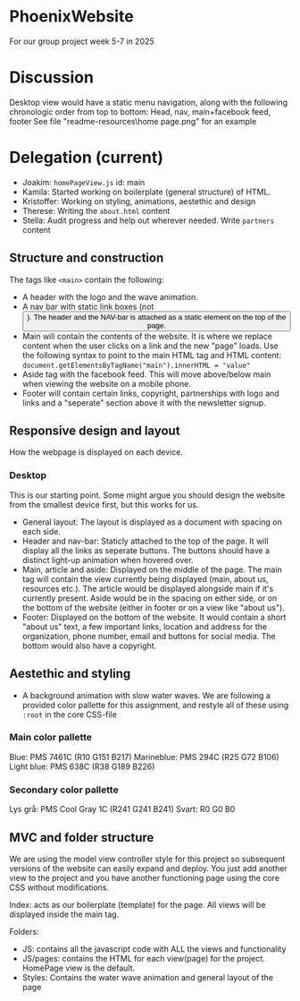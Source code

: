 # PhoenixWebsite
For our group project week 5-7 in 2025

# Discussion
Desktop view would have a static menu navigation, along with the following chronologic order from top to bottom: Head, nav, main+facebook feed, footer
See file "readme-resources\home page.png" for an example

# Delegation (current)
- Joakim: ``homePageView.js`` id: main
- Kamila: Started working on boilerplate (general structure) of HTML.
- Kristoffer: Working on styling, animations, aestethic and design
- Therese: Writing the ``about.html`` content
- Stella: Audit progress and help out wherever needed. Write ``partners`` content

## Structure and construction
The tags like ``<main>`` contain the following:

- A header with the logo and the wave animation. 
- A nav bar with static link boxes (not <button>).
The header and the NAV-bar is attached as a static element on the top of the page.
- Main will contain the contents of the website. It is where we replace content when the user clicks on a link and the new "page" loads. Use the following syntax to point to the main HTML tag and HTML content: ```document.getElementsByTagName("main").innerHTML = "value"```
- Aside tag with the facebook feed. This will move above/below main when viewing the website on a mobile phone.
- Footer will contain certain links, copyright, partnerships with logo and links and a "seperate" section above it with the newsletter signup.

## Responsive design and layout
How the webpage is displayed on each device.

### Desktop
This is our starting point. Some might argue you should design the website from the smallest device first, but this works for us. 
- General layout: 
The layout is displayed as a document with spacing on each side. 
- Header and nav-bar: 
Staticly attached to the top of the page. It will display all the links as seperate buttons. The buttons should have a distinct light-up animation when hovered over.
- Main, article and aside:
Displayed on the middle of the page. The main tag will contain the view currently being displayed (main, about us, resources etc.). The article would be displayed alongside main if it's currently present.
Aside would be in the spacing on either side, or on the bottom of the website (either in footer or on a view like "about us").
- Footer: 
Displayed on the bottom of the website. It would contain a short "about us" text, a few important links, location and address for the organization, phone number, email and buttons for social media.
The bottom would also have a copyright. 

## Aestethic and styling
- A background animation with slow water waves. 
We are following a provided color pallette for this assignment, and restyle all of these using ``:root`` in the core CSS-file

### Main color pallette
Blue: PMS 7461C (R10 G151 B217)
Marineblue: PMS 294C (R25 G72 B106)
Light blue: PMS 638C (R38 G189 B226)
### Secondary color pallette 
Lys grå: PMS Cool Gray 1C (R241 G241 B241)
Svart: R0 G0 B0

## MVC and folder structure
We are using the model view controller style for this project so subsequent versions of the website can easily expand and deploy. You just add another view to the project and you have another functioning page using the core CSS without modifications.

Index: acts as our boilerplate (template) for the page. All views will be displayed inside the main tag.

Folders:
- JS: contains all the javascript code with ALL the views and functionality
- JS/pages: contains the HTML for each view(page) for the project. HomePage view is the default.
- Styles: Contains the water wave animation and general layout of the page
